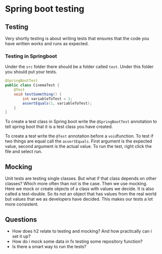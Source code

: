 # Spring boot testing



## Testing

Very shortly testing is about writing tests that ensures that the code you have written works and runs as expected. 



### Testing in Springboot

Under the `src` folder there should be a folder called `test`. Under this folder you should put your tests.



```java
@SpringBootTest
public class CinemaTest {
    @Test
    void testSomething() {
        int variableToTest = 1;
        assertEquals(1, variableToTest);
    }
}
```

 To create a test class in Spring boot write the `@SpringBootTest` annotation to tell spring boot that it is a test class you have created. 

To create a test write the `@Test` annotation before a `void`function. To test if two things are equal call the `assertEquals`. First argument is the expected value, second argument is the actual value. To run the test, right click the file and select run. 



## Mocking

Unit tests are testing single classes. But what if that class depends on other classes? Which more often than not is the case. Then we use mocking. Here we mock or create objects of a class with values we decide. It is also called a test-double. So its not an object that has values from the real world but values that we as developers have decided. This makes our tests a lot more consistent. 







## Questions

- How does h2 relate to testing and mocking? And how practically can i set it up?
- How do i mock some data in fx testing some repository function?
- Is there a smart way to run the tests?